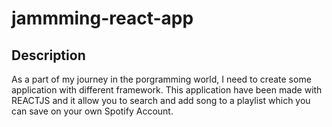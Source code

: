 # jammming-react-app

## Description
As a part of my journey in the porgramming world, I need to create some application with different framework.
This application have been made with REACTJS and it allow you to search and add song to a playlist which you can save on your own Spotify Account.

